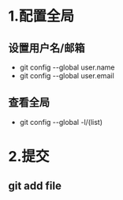 # 1.配置全局
## 设置用户名/邮箱
* git config --global user.name
* git config --global user.email
## 查看全局
* git config --global -l/(list)
# 2.提交
## git add file
